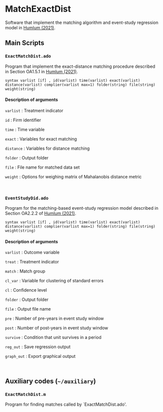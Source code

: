 # MatchExactDist
Software that implement the matching algorithm and event-study regression model in [Humlum (2021)](https://andershumlum.com/s/humlumJMP.pdf).
&nbsp;
## Main Scripts 
### `ExactMatchDist.ado` 
Program that implement the exact-distance matching procedure described in Section OA1.5.1 in [Humlum (2021)](https://andershumlum.com/s/humlumJMP.pdf).

```
syntax varlist [if] , id(varlist) time(varlist) exact(varlist) distance(varlist) complier(varlist max=1) folder(string) file(string) weight(string)
```
#### Description of arguments

`varlist`
  : Treatment indicator

`id`
  : Firm identifier

`time`
  : Time variable

`exact`
  : Variables for exact matching   

`distance`
  : Variables for distance matching

`folder`
  : Output folder

`file`
  : File name for matched data set

`weight`
  : Options for weighing matrix of Mahalanobis distance metric 


&nbsp;

### `EventStudyDid.ado` 
Program for the matching-based event-study regression model described in Section OA2.2.2 of [Humlum (2021)](https://andershumlum.com/s/humlumJMP.pdf).

```
syntax varlist [if] , id(varlist) time(varlist) exact(varlist) distance(varlist) complier(varlist max=1) folder(string) file(string) weight(string)
```
#### Description of arguments

`varlist`
  : Outcome variable

`treat`
  : Treatment indicator

`match`
  : Match group

`cl_var`
  : Variable for clustering of standard errors

`cl`
  : Confidence level 

`folder`
  : Output folder

`file`
  : Output file name

`pre`
  : Number of pre-years in event study window

`post`
  : Number of post-years in event study window

`survive`
  : Condition that unit survives in a period

`reg_out`
  : Save regression output

`graph_out`
  : Export graphical output 


&nbsp;
## Auxiliary codes (`~/auxiliary`)
### `ExactMatchDist.m` 
Program for finding matches called by `ExactMatchDist.ado'.
